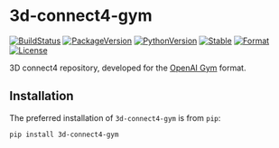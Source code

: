 # 3d-connect4-gym

[![BuildStatus][build-status]][ci-server]
[![PackageVersion][pypi-version]][pypi-home]
[![PythonVersion][python-version]][python-home]
[![Stable][pypi-status]][pypi-home]
[![Format][pypi-format]][pypi-home]
[![License][pypi-license]](LICENSE)

[build-status]: https://travis-ci.org/youngeek-0410/3d-connectX-env.svg?branch=master
[ci-server]: https://travis-ci.org/youngeek-0410/3d-connectX-env
[pypi-version]: https://badge.fury.io/py/3d-connectX-env.svg
[pypi-license]: https://img.shields.io/pypi/l/3d-connectX-env.svg
[pypi-status]: https://img.shields.io/pypi/status/3d-connectX-env.svg
[pypi-format]: https://img.shields.io/pypi/format/3d-connectX-env.svg
[pypi-home]: https://badge.fury.io/py/3d-connectX-env
[python-version]: https://img.shields.io/pypi/pyversions/3d-connectX-env.svg
[python-home]: https://python.org

3D connect4 repository, developed for the [OpenAI Gym](https://github.com/openai/gym) format.

## Installation

The preferred installation of `3d-connect4-gym` is from `pip`:

```shell
pip install 3d-connect4-gym
```

